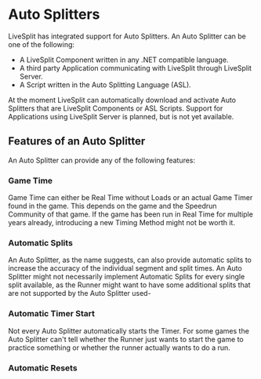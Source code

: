 # Auto Splitters

LiveSplit has integrated support for Auto Splitters. An Auto Splitter can be one of the following:
* A LiveSplit Component written in any .NET compatible language.
* A third party Application communicating with LiveSplit through LiveSplit  Server.
* A Script written in the Auto Splitting Language (ASL).

At the moment LiveSplit can automatically download and activate Auto Splitters that are LiveSplit Components or ASL Scripts. Support for Applications using LiveSplit Server is planned, but is not yet available.

## Features of an Auto Splitter

An Auto Splitter can provide any of the following features:

### Game Time

Game Time can either be Real Time without Loads or an actual Game Timer found in the game. This depends on the game and the Speedrun Community of that game. If the game has been run in Real Time for multiple years already, introducing a new Timing Method might not be worth it.

### Automatic Splits

An Auto Splitter, as the name suggests, can also provide automatic splits to increase the accuracy of the individual segment and split times. An Auto Splitter might not necessarily implement Automatic Splits for every single split available, as the Runner might want to have some additional splits that are not supported by the Auto Splitter used-

### Automatic Timer Start

Not every Auto Splitter automatically starts the Timer. For some games the Auto Splitter can't tell whether the Runner just wants to start the game to practice something or whether the runner actually wants to do a run.

### Automatic Resets
